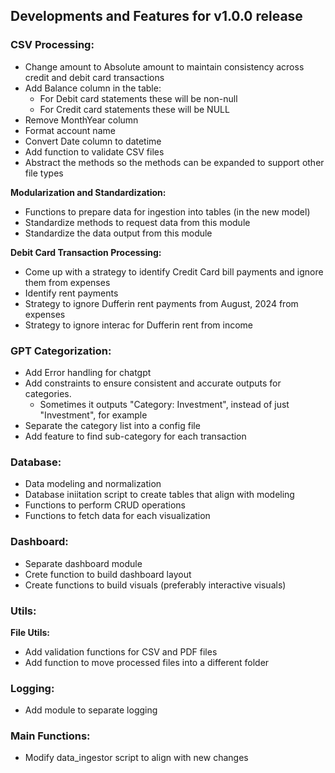 ## Developments and Features for v1.0.0 release

### CSV Processing:
- Change amount to Absolute amount to maintain consistency across credit and debit card transactions
- Add Balance column in the table:
	- For Debit card statements these will be non-null
	- For Credit card statements these will be NULL
- Remove MonthYear column
- Format account name
- Convert Date column to datetime
- Add function to validate CSV files
- Abstract the methods so the methods can be expanded to support other file types

**Modularization and Standardization:**
- Functions to prepare data for ingestion into tables (in the new model)
- Standardize methods to request data from this module
- Standardize the data output from this module

**Debit Card Transaction Processing:**
- Come up with a strategy to identify Credit Card bill payments and ignore them from expenses
- Identify rent payments
- Strategy to ignore Dufferin rent payments from August, 2024 from expenses
- Strategy to ignore interac for Dufferin rent from income




### GPT Categorization:
- Add Error handling for chatgpt
- Add constraints to ensure consistent and accurate outputs for categories.
	- Sometimes it outputs "Category: Investment", instead of just "Investment", for example
- Separate the category list into a config file
- Add feature to find sub-category for each transaction

### Database:
- Data modeling and normalization
- Database iniitation script to create tables that align with modeling
- Functions to perform CRUD operations
- Functions to fetch data for each visualization

### Dashboard:
- Separate dashboard module
- Crete function to build dashboard layout
- Create functions to build visuals (preferably interactive visuals)

### Utils:
**File Utils:**
- Add validation functions for CSV and PDF files
- Add function to move processed files into a different folder

### Logging:
- Add module to separate logging

### Main Functions:
- Modify data_ingestor script to align with new changes